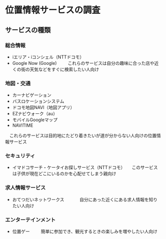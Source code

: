 # 位置情報サービスの調査
## サービスの種類
### 総合情報
* iエリア・iコンシェル（NTTドコモ）
* Google Now (Google)　
　
 これらのサービスは自分の趣味に合った店や近くの街の天気などをすぐに検索したい人向け

### 地図・交通
* カーナビゲーション
* バスロケーションシステム
* ドコモ地図NAVI（地図アプリ）
* EZナビウォーク（au）
* モバイルGoogleマップ
* NAVITIME

　これらのサービスは目的地にたどり着きたいが道が分からない人向けの位置情報サービス
 
### セキュリティ
* イマドコサーチ・ケータイお探しサービス（NTTドコモ）
　
 このサービスは子供が現在どこにいるのかを心配せてしまう親向け
 
### 求人情報サービス
* おてつだいネットワークス　　
　
 自分にあった近くにある求人情報を知りたい人向け
 
### エンターテインメント
* 位置ゲー　
　
 簡単に参加でき、観光するときの楽しみを増やしたい人向け
